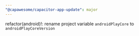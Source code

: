 ```yaml
---
"@capawesome/capacitor-app-update": major
---
```


refactor(android)!: rename project variable `androidPlayCore` to `androidPlayCoreVersion`

